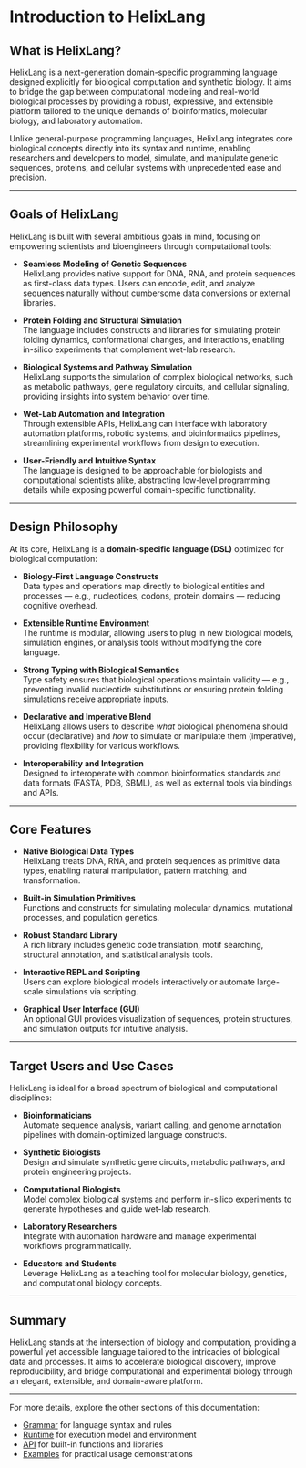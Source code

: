 # Introduction to HelixLang

## What is HelixLang?

HelixLang is a next-generation domain-specific programming language designed explicitly for biological computation and synthetic biology. It aims to bridge the gap between computational modeling and real-world biological processes by providing a robust, expressive, and extensible platform tailored to the unique demands of bioinformatics, molecular biology, and laboratory automation.

Unlike general-purpose programming languages, HelixLang integrates core biological concepts directly into its syntax and runtime, enabling researchers and developers to model, simulate, and manipulate genetic sequences, proteins, and cellular systems with unprecedented ease and precision.

---

## Goals of HelixLang

HelixLang is built with several ambitious goals in mind, focusing on empowering scientists and bioengineers through computational tools:

- **Seamless Modeling of Genetic Sequences**  
  HelixLang provides native support for DNA, RNA, and protein sequences as first-class data types. Users can encode, edit, and analyze sequences naturally without cumbersome data conversions or external libraries.

- **Protein Folding and Structural Simulation**  
  The language includes constructs and libraries for simulating protein folding dynamics, conformational changes, and interactions, enabling in-silico experiments that complement wet-lab research.

- **Biological Systems and Pathway Simulation**  
  HelixLang supports the simulation of complex biological networks, such as metabolic pathways, gene regulatory circuits, and cellular signaling, providing insights into system behavior over time.

- **Wet-Lab Automation and Integration**  
  Through extensible APIs, HelixLang can interface with laboratory automation platforms, robotic systems, and bioinformatics pipelines, streamlining experimental workflows from design to execution.

- **User-Friendly and Intuitive Syntax**  
  The language is designed to be approachable for biologists and computational scientists alike, abstracting low-level programming details while exposing powerful domain-specific functionality.

---

## Design Philosophy

At its core, HelixLang is a **domain-specific language (DSL)** optimized for biological computation:

- **Biology-First Language Constructs**  
  Data types and operations map directly to biological entities and processes — e.g., nucleotides, codons, protein domains — reducing cognitive overhead.

- **Extensible Runtime Environment**  
  The runtime is modular, allowing users to plug in new biological models, simulation engines, or analysis tools without modifying the core language.

- **Strong Typing with Biological Semantics**  
  Type safety ensures that biological operations maintain validity — e.g., preventing invalid nucleotide substitutions or ensuring protein folding simulations receive appropriate inputs.

- **Declarative and Imperative Blend**  
  HelixLang allows users to describe *what* biological phenomena should occur (declarative) and *how* to simulate or manipulate them (imperative), providing flexibility for various workflows.

- **Interoperability and Integration**  
  Designed to interoperate with common bioinformatics standards and data formats (FASTA, PDB, SBML), as well as external tools via bindings and APIs.

---

## Core Features

- **Native Biological Data Types**  
  HelixLang treats DNA, RNA, and protein sequences as primitive data types, enabling natural manipulation, pattern matching, and transformation.

- **Built-in Simulation Primitives**  
  Functions and constructs for simulating molecular dynamics, mutational processes, and population genetics.

- **Robust Standard Library**  
  A rich library includes genetic code translation, motif searching, structural annotation, and statistical analysis tools.

- **Interactive REPL and Scripting**  
  Users can explore biological models interactively or automate large-scale simulations via scripting.

- **Graphical User Interface (GUI)**  
  An optional GUI provides visualization of sequences, protein structures, and simulation outputs for intuitive analysis.

---

## Target Users and Use Cases

HelixLang is ideal for a broad spectrum of biological and computational disciplines:

- **Bioinformaticians**  
  Automate sequence analysis, variant calling, and genome annotation pipelines with domain-optimized language constructs.

- **Synthetic Biologists**  
  Design and simulate synthetic gene circuits, metabolic pathways, and protein engineering projects.

- **Computational Biologists**  
  Model complex biological systems and perform in-silico experiments to generate hypotheses and guide wet-lab research.

- **Laboratory Researchers**  
  Integrate with automation hardware and manage experimental workflows programmatically.

- **Educators and Students**  
  Leverage HelixLang as a teaching tool for molecular biology, genetics, and computational biology concepts.

---

## Summary

HelixLang stands at the intersection of biology and computation, providing a powerful yet accessible language tailored to the intricacies of biological data and processes. It aims to accelerate biological discovery, improve reproducibility, and bridge computational and experimental biology through an elegant, extensible, and domain-aware platform.

---

For more details, explore the other sections of this documentation:  
- [Grammar](grammar.md) for language syntax and rules  
- [Runtime](runtime.md) for execution model and environment  
- [API](api.md) for built-in functions and libraries  
- [Examples](examples.md) for practical usage demonstrations  
